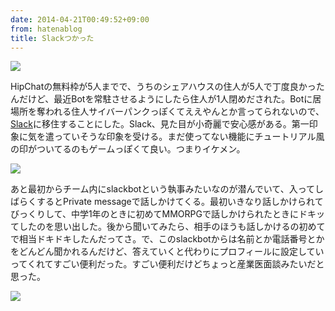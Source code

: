 ```yaml
---
date: 2014-04-21T00:49:52+09:00
from: hatenablog
title: Slackつかった
---
```

![](http://gifzo.net/kgUH9SGnv8.gif)

HipChatの無料枠が5人までで、うちのシェアハウスの住人が5人で丁度良かったんだけど、最近Botを常駐させるようにしたら住人が1人閉めだされた。Botに居場所を奪われる住人サイバーパンクっぽくてええやんとか言ってられないので、[Slack](https://slack.com/r/0291kml3-02927ql6)に移住することにした。Slack、見た目が小奇麗で安心感がある。第一印象に気を遣っていそうな印象を受ける。まだ使ってない機能にチュートリアル風の印がついてるのもゲームっぽくて良い。つまりイケメン。

![](http://gifzo.net/BJRi9ZBGt0O.gif)

あと最初からチーム内にslackbotという執事みたいなのが潜んでいて、入ってしばらくするとPrivate messageで話しかけてくる。最初いきなり話しかけられてびっくりして、中学1年のときに初めてMMORPGで話しかけられたときにドキッてしたのを思い出した。後から聞いてみたら、相手のほうも話しかけるの初めてで相当ドキドキしたんだってさ。で、このslackbotからは名前とか電話番号とかをどんどん聞かれるんだけど、答えていくと代わりにプロフィールに設定していってくれてすごい便利だった。すごい便利だけどちょっと産業医面談みたいだと思った。

![](http://dl.dropboxusercontent.com//u/5978869/image/20140421_000925.png)

